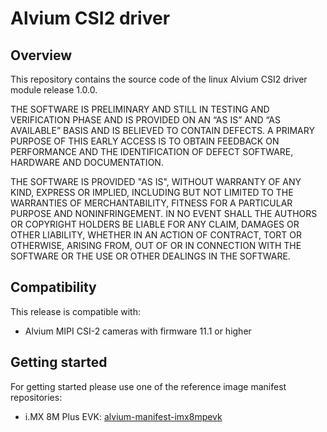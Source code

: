 # Alvium CSI2 driver

## Overview
This repository contains the source code of the linux Alvium CSI2 driver module release 1.0.0. 

THE SOFTWARE IS PRELIMINARY AND STILL IN TESTING AND VERIFICATION PHASE AND IS PROVIDED ON AN “AS IS” AND “AS AVAILABLE” BASIS AND IS BELIEVED TO CONTAIN DEFECTS. A PRIMARY PURPOSE OF THIS EARLY ACCESS IS TO OBTAIN FEEDBACK ON PERFORMANCE AND THE IDENTIFICATION OF DEFECT SOFTWARE, HARDWARE AND DOCUMENTATION.

THE SOFTWARE IS PROVIDED "AS IS", WITHOUT WARRANTY OF ANY KIND, EXPRESS OR IMPLIED, INCLUDING BUT NOT LIMITED TO THE WARRANTIES OF MERCHANTABILITY, FITNESS FOR A PARTICULAR PURPOSE AND NONINFRINGEMENT. IN NO EVENT SHALL THE AUTHORS OR COPYRIGHT HOLDERS BE LIABLE FOR ANY CLAIM, DAMAGES OR OTHER LIABILITY, WHETHER IN AN ACTION OF CONTRACT, TORT OR OTHERWISE, ARISING FROM, OUT OF OR IN CONNECTION WITH THE SOFTWARE OR THE USE OR OTHER DEALINGS IN THE SOFTWARE.

## Compatibility
This release is compatible with:
- Alvium MIPI CSI-2 cameras with firmware 11.1 or higher

## Getting started
For getting started please use one of the reference image manifest repositories:
- i.MX 8M Plus EVK: [alvium-manifest-imx8mpevk](https://github.com/alliedvision/alvium-manifest-imx8mpevk)

